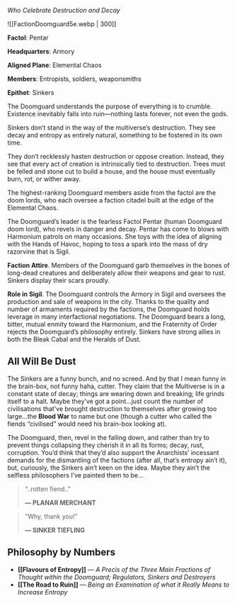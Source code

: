 *Who Celebrate Destruction and Decay*

![[FactionDoomguard5e.webp | 300]]

**Factol**: Pentar

**Headquarters**: Armory

**Aligned Plane**: Elemental Chaos

**Members**: Entropists, soldiers, weaponsmiths

**Epithet**: Sinkers

The Doomguard understands the purpose of everything is to crumble. Existence inevitably falls into ruin—nothing lasts forever, not even the gods.

Sinkers don’t stand in the way of the multiverse’s destruction. They see decay and entropy as entirely natural, something to be fostered in its own time.

They don’t recklessly hasten destruction or oppose creation. Instead, they see that every act of creation is intrinsically tied to destruction. Trees must be felled and stone cut to build a house, and the house must eventually burn, rot, or wither away.

The highest-ranking Doomguard members aside from the factol are the doom lords, who each oversee a faction citadel built at the edge of the Elemental Chaos.

The Doomguard’s leader is the fearless Factol Pentar (human Doomguard doom lord), who revels in danger and decay. Pentar has come to blows with Harmonium patrols on many occasions. She toys with the idea of aligning with the Hands of Havoc, hoping to toss a spark into the mass of dry razorvine that is Sigil.

**Faction Attire**. Members of the Doomguard garb themselves in the bones of long-dead creatures and deliberately allow their weapons and gear to rust. Sinkers display their scars proudly.

**Role in Sigil**. The Doomguard controls the Armory in Sigil and oversees the production and sale of weapons in the city. Thanks to the quality and number of armaments required by the factions, the Doomguard holds leverage in many interfactional negotiations. 
The Doomguard bears a long, bitter, mutual enmity toward the Harmonium, and the Fraternity of Order rejects the Doomguard’s philosophy entirely. Sinkers have strong allies in both the Bleak Cabal and the Heralds of Dust.

## All Will Be Dust

The Sinkers are a funny bunch, and no screed. And by that I mean funny in the brain-box, not funny haha, cutter. They claim that the Multiverse is in a constant state of decay; things are wearing down and breaking; life grinds itself to a halt. Maybe they’ve got a point…just count the number of civilisations that’ve brought destruction to themselves after growing too large…the **Blood War** to name but one (though a cutter who called the fiends “civilised” would need his brain-box looking at).

The Doomguard, then, revel in the falling down, and rather than try to prevent things collapsing they cherish it in all its forms; decay, rust, corruption. You’d think that they’d also support the Anarchists’ incessant demands for the dismantling of the factions (after all, that’s entropy ain’t it), but, curiously, the Sinkers ain’t keen on the idea. Maybe they ain’t the selfless philosophers I’ve painted them to be…

> “..rotten fiend..”
> 
> **— PLANAR MERCHANT**

> “Why, thank you!”
> 
> **— SINKER TIEFLING**


## Philosophy by Numbers

- **[[Flavours of Entropy]]** — _A Precis of the Three Main Fractions of Thought within the Doomguard; Regulators, Sinkers and Destroyers_
- **[[The Road to Ruin]]** — _Being an Examination of what it Really Means to Increase Entropy_
